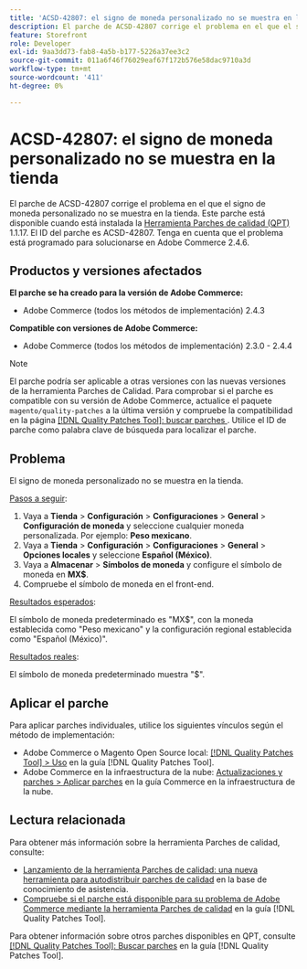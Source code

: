 ```yaml
---
title: 'ACSD-42807: el signo de moneda personalizado no se muestra en la tienda'
description: El parche de ACSD-42807 corrige el problema en el que el signo de moneda personalizado no se muestra en la tienda. Este parche está disponible cuando está instalada la [Quality Patches Tool (QPT)](https://experienceleague.adobe.com/en/docs/commerce-operations/tools/quality-patches-tool/quality-patches-tool-to-self-serve-quality-patches) 1.1.17. El ID del parche es ACSD-42807. Tenga en cuenta que el problema está programado para solucionarse en Adobe Commerce 2.4.6.
feature: Storefront
role: Developer
exl-id: 9aa3dd73-fab8-4a5b-b177-5226a37ee3c2
source-git-commit: 011a6f46f76029eaf67f172b576e58dac9710a3d
workflow-type: tm+mt
source-wordcount: '411'
ht-degree: 0%

---
```


# ACSD-42807: el signo de moneda personalizado no se muestra en la tienda

El parche de ACSD-42807 corrige el problema en el que el signo de moneda personalizado no se muestra en la tienda. Este parche está disponible cuando está instalada la [Herramienta Parches de calidad (QPT)](https://experienceleague.adobe.com/en/docs/commerce-operations/tools/quality-patches-tool/quality-patches-tool-to-self-serve-quality-patches) 1.1.17. El ID del parche es ACSD-42807. Tenga en cuenta que el problema está programado para solucionarse en Adobe Commerce 2.4.6.

## Productos y versiones afectados

**El parche se ha creado para la versión de Adobe Commerce:**

* Adobe Commerce (todos los métodos de implementación) 2.4.3

**Compatible con versiones de Adobe Commerce:**

* Adobe Commerce (todos los métodos de implementación) 2.3.0 - 2.4.4

>[!NOTE]
>
>El parche podría ser aplicable a otras versiones con las nuevas versiones de la herramienta Parches de Calidad. Para comprobar si el parche es compatible con su versión de Adobe Commerce, actualice el paquete `magento/quality-patches` a la última versión y compruebe la compatibilidad en la página [[!DNL Quality Patches Tool]: buscar parches ](https://experienceleague.adobe.com/en/docs/commerce-operations/tools/quality-patches-tool/quality-patches-tool-to-self-serve-quality-patches). Utilice el ID de parche como palabra clave de búsqueda para localizar el parche.

## Problema

El signo de moneda personalizado no se muestra en la tienda.

<u>Pasos a seguir</u>:

1. Vaya a **Tienda** > **Configuración** > **Configuraciones** > **General** > **Configuración de moneda** y seleccione cualquier moneda personalizada. Por ejemplo: **Peso mexicano**.
1. Vaya a **Tienda** > **Configuración** > **Configuraciones** > **General** > **Opciones locales** y seleccione **Español (México)**.
1. Vaya a **Almacenar** > **Símbolos de moneda** y configure el símbolo de moneda en **MX$**.
1. Compruebe el símbolo de moneda en el front-end.

<u>Resultados esperados</u>:

El símbolo de moneda predeterminado es &quot;MX$&quot;, con la moneda establecida como &quot;Peso mexicano&quot; y la configuración regional establecida como &quot;Español (México)&quot;.

<u>Resultados reales</u>:

El símbolo de moneda predeterminado muestra &quot;$&quot;.

## Aplicar el parche

Para aplicar parches individuales, utilice los siguientes vínculos según el método de implementación:

* Adobe Commerce o Magento Open Source local: [[!DNL Quality Patches Tool] > Uso](/help/tools/quality-patches-tool/usage.md) en la guía [!DNL Quality Patches Tool].
* Adobe Commerce en la infraestructura de la nube: [Actualizaciones y parches > Aplicar parches](https://experienceleague.adobe.com/docs/commerce-cloud-service/user-guide/develop/upgrade/apply-patches.html) en la guía Commerce en la infraestructura de la nube.

## Lectura relacionada

Para obtener más información sobre la herramienta Parches de calidad, consulte:

* [Lanzamiento de la herramienta Parches de calidad: una nueva herramienta para autodistribuir parches de calidad](https://experienceleague.adobe.com/en/docs/commerce-operations/tools/quality-patches-tool/quality-patches-tool-to-self-serve-quality-patches) en la base de conocimiento de asistencia.
* [Compruebe si el parche está disponible para su problema de Adobe Commerce mediante la herramienta Parches de calidad](/help/tools/quality-patches-tool/patches-available-in-qpt/check-patch-for-magento-issue-with-magento-quality-patches.md) en la guía [!DNL Quality Patches Tool].

Para obtener información sobre otros parches disponibles en QPT, consulte [[!DNL Quality Patches Tool]: Buscar parches](https://experienceleague.adobe.com/tools/commerce-quality-patches/index.html) en la guía [!DNL Quality Patches Tool].
